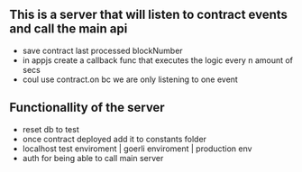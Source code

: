 ## This is a server that will listen to contract events and call the main api

- save contract last processed blockNumber
- in appjs create a callback func that executes the logic every n amount of secs
- coul use contract.on bc we are only listening to one event

## Functionallity of the server

- reset db to test
- once contract deployed add it to constants folder
- localhost test enviroment | goerli enviroment | production env
- auth for being able to call main server
